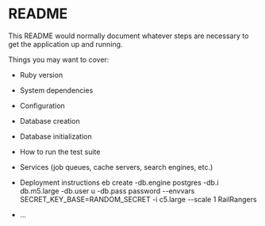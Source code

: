 # README

This README would normally document whatever steps are necessary to get the
application up and running.

Things you may want to cover:

* Ruby version

* System dependencies

* Configuration

* Database creation

* Database initialization

* How to run the test suite

* Services (job queues, cache servers, search engines, etc.)

* Deployment instructions
eb create -db.engine postgres -db.i db.m5.large -db.user u -db.pass password --envvars SECRET_KEY_BASE=RANDOM_SECRET -i c5.large --scale 1 RailRangers

* ...
